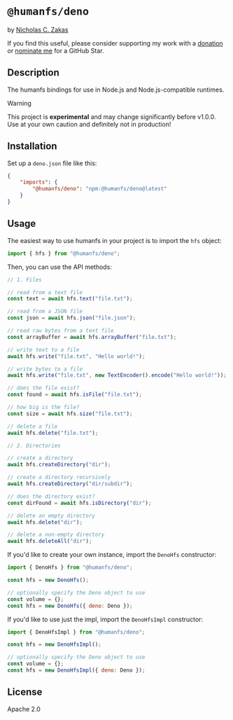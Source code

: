 # `@humanfs/deno`

by [Nicholas C. Zakas](https://humanwhocodes.com)

If you find this useful, please consider supporting my work with a [donation](https://humanwhocodes.com/donate) or [nominate me](https://stars.github.com/nominate/) for a GitHub Star.

## Description

The humanfs bindings for use in Node.js and Node.js-compatible runtimes.

> [!WARNING]
> This project is **experimental** and may change significantly before v1.0.0. Use at your own caution and definitely not in production!

## Installation

Set up a `deno.json` file like this:

```json
{
	"imports": {
		"@humanfs/deno": "npm:@humanfs/deno@latest"
	}
}
```

## Usage

The easiest way to use humanfs in your project is to import the `hfs` object:

```js
import { hfs } from "@humanfs/deno";
```

Then, you can use the API methods:

```js
// 1. Files

// read from a text file
const text = await hfs.text("file.txt");

// read from a JSON file
const json = await hfs.json("file.json");

// read raw bytes from a text file
const arrayBuffer = await hfs.arrayBuffer("file.txt");

// write text to a file
await hfs.write("file.txt", "Hello world!");

// write bytes to a file
await hfs.write("file.txt", new TextEncoder().encode("Hello world!"));

// does the file exist?
const found = await hfs.isFile("file.txt");

// how big is the file?
const size = await hfs.size("file.txt");

// delete a file
await hfs.delete("file.txt");

// 2. Directories

// create a directory
await hfs.createDirectory("dir");

// create a directory recursively
await hfs.createDirectory("dir/subdir");

// does the directory exist?
const dirFound = await hfs.isDirectory("dir");

// delete an empty directory
await hfs.delete("dir");

// delete a non-empty directory
await hfs.deleteAll("dir");
```

If you'd like to create your own instance, import the `DenoHfs` constructor:

```js
import { DenoHfs } from "@humanfs/deno";

const hfs = new DenoHfs();

// optionally specify the Deno object to use
const volume = {};
const hfs = new DenoHfs({ deno: Deno });
```

If you'd like to use just the impl, import the `DenoHfsImpl` constructor:

```js
import { DenoHfsImpl } from "@humanfs/deno";

const hfs = new DenoHfsImpl();

// optionally specify the Deno object to use
const volume = {};
const hfs = new DenoHfsImpl({ deno: Deno });
```

## License

Apache 2.0
